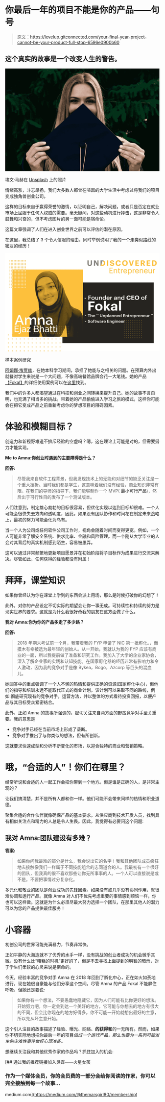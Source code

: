 # 你最后一年的项目不能是你的产品——句号

> 原文：<https://levelup.gitconnected.com/your-final-year-project-cannot-be-your-product-full-stop-6596e0900b60>

## 这个真实的故事是一个改变人生的警告。

![](img/1cafac9699d9a1fdb15726440d839d7b.png)

埃文·马赫在 [Unsplash](https://unsplash.com?utm_source=medium&utm_medium=referral) 上的照片

情绪高涨，斗志昂扬，我们大多数人都曾在喧嚣的大学生活中考虑过将我们的项目变成独角兽创业公司。

这样的目标来自于赢得荣誉的激情，以证明自己，解决问题，或者只是否定在就业市场上屈服于任何人权威的需要。毫无疑问，对这些动机进行抨击，这是非常令人鼓舞和兴奋的，但不考虑图片的另一面可能是宿命论。

这篇文章强调了人们在进入创业世界之前可以评估的潜在原因。

在这里，我总结了 3 个令人信服的理由，同时举例说明了我的一个走类似路线的密友的经历！

![](img/f5cec97fa40bad83a81af1611dfa3690.png)

样本案例研究

[阿姆娜·埃贾兹](https://www.linkedin.com/in/amnaejaz/)，在她本科学习期间，承担了她能与之相关的问题。在预算内外出就餐对学生来说是一个大问题，不像高端餐馆品牌会花一大笔钱。她的产品[【Fokal】](https://www.facebook.com/NED.Entrepreneurship.Society/photos/the-unplanned-entrepreneur-with-amna-ejaz-bhatti-this-is-the-second-installment-/2344842168922634/)的详细使用案例可以在[这里](https://www.linkedin.com/company/fokal-app/about/)找到。

我们中的许多人都渴望通过在科技和创业之间转换来提升自己。她的故事不言自明，也充满了相当多的挑战。带着她的产品偷偷进入学习之旅的模式，这样你可能会在把它变成产品之前重新考虑你的梦想项目的阻碍因素。

# 体验和模糊目标？

创造力和新视野难道不排斥经验的空虚吗？嗯，这在理论上可能是对的，但需要努力才能实现。

**Me to Amna:你创业时遇到的主要障碍是什么？**

**回答:**

> 尽管我来自软件工程背景，但我发现技术上的无能和对细节的缺乏关注是一个重大挫折。当时我们都是学生，这意味着我们没有经验，商业知识非常有限。在我们的导师的指导下，我们能够制作一个 MVP( **最小可行产品**)，然后出于可行性目的发布了一个测试版本。

人们注意到，制定雄心勃勃的目标很容易，但优化实现以达到目标却很难。一个人可能会很快失去方向和透明度，因此，如果没有团队协作和时间花在制定未来战略上，最初的努力可能会化为乌有。

当一个人为公司或任何软件公司工作时，视角会随着时间而变得更宽。例如，一个人可能非常了解安全系统、供求比率、金融和风险管理。而一个刚从大学毕业的人会对其背后的真实机制感到陌生，容易被愚弄。

这可以通过非常频繁地更新项目愿景并在初始阶段将子目标作为成果进行交流来解决。尽管如此，任何获得的经验都没有附属！

# 拜拜，课堂知识

如果你曾经认为你在课堂上学到的东西会派上用场，那么是时候打破你的幻想了！

此外，对你的产品设定不切实际的期望会让你一事无成。可持续性和持续的努力是现实世界的要求。这就是为什么我很好奇我的朋友在这方面做了什么。

**我对 Amna:你为你的产品多走了多少路？**

**回答:**

> 2018 年期末考试前一个月，我带着我的 FYP 申请了 NIC 第一批孵化。，而摸木有幸被选为最年轻的创始人。从一开始，我就认为我的 FYP 应该有商业的一面，所以我提前做了准备和研究工作。我加入了大学的企业家协会，深入了解企业家的实践和认知技能。在国家孵化器的经历非常有影响力和令人激动，因为我的竞争对手是像 Bykea，Bogo，Azcorp 等巨头的混血儿。

她回答中的重点强调了一个人不懈的热情和提供正确的资源(国家孵化中心)，但他们的指导和培训永远不能取代正式的商业计划。该计划可以采取不同的路线，例如:彻底研究现有的竞争对手，运营方法，并以整体的方式看待投资回报，以便产品与其目标受众紧密结合。

此外，正如 Amna 的故事所强调的，密切关注来自两方面的野蛮竞争对手至关重要。我的意思是

*   竞争对手已经在当前市场上形成了垄断。
*   竞争对手推出了与你类似的想法，但有所创新。

这就要求快速成型和分析不断变化的市场，以迎合独特的商业和营销策略。

# 哦，“合适的人”！你们在哪里？

经常听说和合适的人一起工作会把你带到一个地方。但是谁是正确的人，是非常主观的？

让我们搞清楚，并不是所有人都和你一样。他们可能不会带来同样的热情和职业道德。

聚集合适的合作伙伴就像确保产品的基本要求。从供应商到技术开发人员，找到具有相似关注点和精力的人总是令人生畏。因此，我觉得有必要问这个问题:

## 我对 Amna:团队建设有多难？

**答案:**

> 如果你问我最难的部分是什么，我会说出它的名字！我和其他团队成员疯狂地去接触像我们一样属于不同技能组合的志同道合的人。我最初有一个很好的团队，但我真的很不喜欢那些让你无所事事的人。一个人可以直接说是或不是。不要把事情过分复杂化。

多元化和敬业的团队是创业成功的先锋因素。如果没有或几乎没有协同作用，就很难协调和运行产品。就像 Amna 对人们不优先考虑重要的事情感到烦恼一样，你也可以这样做。这就是为什么必须尽最大努力选择一个团队，在那里其他人的潜力可以为您的产品提供最佳服务！

# 小容器

初创公司的世界可能充满暴力，节奏非常快。

正如平静的大海造就不了优秀的水手一样，没有挑战的创业者成功的机会微乎其微。没有什么比“糟糕的时机”更好的了，但是不去寻找上面提到的明智的暗示，对于学生们柔软的心灵来说是宿命的。

今天，经验丰富的竞争对手 Amna 在 2018 年回到了孵化中心，正在如火如荼地进行，现在她很自豪能与他们分享这个空间。尽管 Amna 的产品 Fokal 不能屏住呼吸，但她还是要说:

> 如果你有一个想法，不要愚蠢地隐藏它，因为人们可能有比你更好的想法。开始努力吧，你一定会到达一个美好的地方，它可能与你想去的地方有很大的不同，但会比你现在的地方好得多。你不可能一开始就想出最好的主意，所以先从坏主意开始。

这个引人注目的故事描述了经验、曝光、网络、**的获得和**的一无所有。然而，如果你不切实际地想把你最后一年的项目*做成一个运行产品，那么也要为一系列可能发生的灾难性事件做好心理准备。*

想继续关注我和其他优秀作家的作品吗？抓住加入的机会:

[](https://medium.com/@themarsgirl80/membership) [## 通过我的推荐链接加入灵媒——火星女孩

### 作为一个媒体会员，你的会员费的一部分会给你阅读的作家，你可以完全接触到每一个故事…

medium.com](https://medium.com/@themarsgirl80/membership)